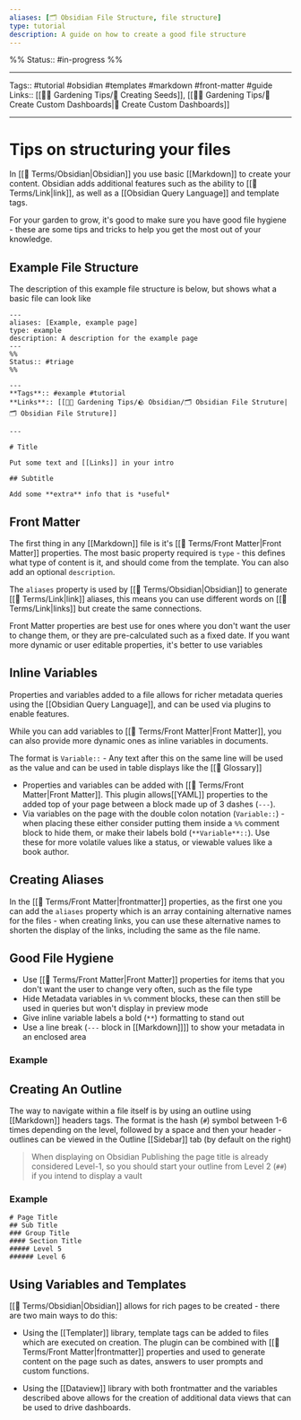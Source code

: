 ```yaml
---
aliases: [🗂 Obsidian File Structure, file structure]
type: tutorial
description: A guide on how to create a good file structure
---
```

%%
Status:: #in-progress 
%%

---
Tags:: #tutorial #obsidian #templates #markdown #front-matter #guide
Links:: [[👩‍🌾 Gardening Tips/🌱 Creating Seeds]], [[👩‍🌾 Gardening Tips/🎯 Create Custom Dashboards|🎯 Create Custom Dashboards]]

---

#  Tips on structuring your files

In [[📇 Terms/Obsidian|Obsidian]] you use basic [[Markdown]] to create your content. Obsidian  adds  additional features such as the ability to [[📇 Terms/Link|link]], as well as a [[Obsidian Query Language]] and template tags.

For your garden to grow, it's good to make sure you have good file hygiene - these are some tips and tricks to help you get the most out of your knowledge.

## Example File Structure

The description of this example file structure is below, but shows what a basic file can look like

```
---
aliases: [Example, example page]
type: example
description: A description for the example page
---
%%
Status:: #triage
%%

---
**Tags**:: #example #tutorial 
**Links**:: [[👩‍🌾 Gardening Tips/🪨 Obsidian/🗂 Obsidian File Struture|🗂 Obsidian File Struture]]

---

# Title

Put some text and [[Links]] in your intro

## Subtitle

Add some **extra** info that is *useful*
```

## Front Matter

The first thing in any [[Markdown]] file is it's [[📇 Terms/Front Matter|Front Matter]] properties.  The most basic property required is `type` - this defines what type of content is it, and should come from the template.  You can also add an optional `description`.

The `aliases` property is used by [[📇 Terms/Obsidian|Obsidian]] to generate [[📇 Terms/Link|link]] aliases, this means you can use different words on [[📇 Terms/Link|links]] but create the same connections.

Front Matter properties are best use for ones where you don't want the user to change them, or they are pre-calculated such as a fixed date.  If you want more dynamic or user editable properties, it's better to use variables

## Inline Variables

Properties and variables added to a file allows for richer metadata queries using the [[Obsidian Query Language]], and can be used via plugins to enable features.

While you can add variables to [[📇 Terms/Front Matter|Front Matter]], you can also provide more dynamic ones as inline variables in documents.

The format is `Variable::` - Any text after this on the same line will be used as the value and can be used in table displays like the [[📇 Glossary]]

- Properties and variables can be added with [[📇 Terms/Front Matter|Front Matter]]. This plugin allows[[YAML]] properties to the added top of your page between a block made up of 3 dashes (`---`).
- Via variables on the page with the double colon notation (`Variable::`) - when placing these either consider putting them inside a `%%` comment block to hide them, or make their labels bold (`**Variable**::`). Use these for more volatile values like a status, or viewable values like a book author.

## Creating Aliases

In the [[📇 Terms/Front Matter|frontmatter]] properties, as the first one you can add the `aliases` property which is an array containing alternative names for the files - when creating links, you can use these alternative names to shorten the display of the links, including the same as the file name.

## Good File Hygiene

- Use [[📇 Terms/Front Matter|Front Matter]] properties for items that you don't want the user to change very often, such as the file type
- Hide Metadata variables in `%%` comment blocks, these can then still be used in queries but won't display in preview mode
- Give inline variable labels a bold (`**`) formatting to stand out
- Use a line break (`---` block in [[Markdown]]]] to show your metadata in an enclosed area

### Example


## Creating An Outline

The way to navigate within a file itself is by using an outline using [[Markdown]] headers tags.  The format is the hash (`#`) symbol between 1-6 times depending on the level, followed by a space and then your header - outlines can be viewed in the Outline [[Sidebar]] tab (by default on the right)

> When displaying on Obsidian Publishing the page title is already considered Level-1, so you should start your outline from Level 2 (`##`) if you intend to display a vault

### Example

```
# Page Title
## Sub Title
### Group Title
#### Section Title
##### Level 5
###### Level 6
```

## Using Variables and Templates

[[📇 Terms/Obsidian|Obsidian]] allows for rich pages to be created - there are two main ways to do this:

- Using the [[Templater]] library, template tags can be added to files which are executed on creation. The plugin can be combined with [[📇 Terms/Front Matter|frontmatter]] properties and used to generate content on the page such as dates, answers to user prompts and custom functions.

- Using the [[Dataview]] library with both frontmatter and the variables described above allows for the creation of additional data views that can be used to drive dashboards.